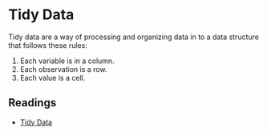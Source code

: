 # Tidy Data

Tidy data are a way of processing and organizing data in to a data structure that follows these rules:

1. Each variable is in a column.
2. Each observation is a row.
3. Each value is a cell.

## Readings

- [Tidy Data](https://www.jstatsoft.org/article/view/v059i10)